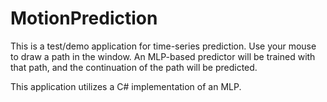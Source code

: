 MotionPrediction
================
This is a test/demo application for time-series prediction. Use your mouse to draw a path in the window. 
An MLP-based predictor will be trained with that path, and the continuation of the path will be predicted.

This application utilizes a C# implementation of an MLP.
